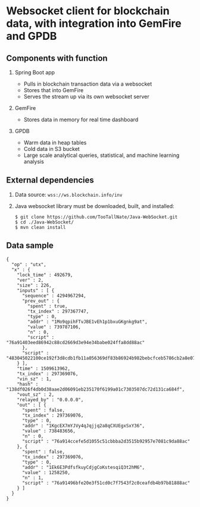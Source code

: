 # Websocket client for blockchain data, with integration into GemFire and GPDB

## Components with function

1. Spring Boot app
    * Pulls in blockchain transaction data via a websocket
    * Stores that into GemFire
    * Serves the stream up via its own websocket server

1. GemFire
    * Stores data in memory for real time dashboard

1. GPDB
    * Warm data in heap tables
    * Cold data in S3 bucket
    * Large scale analytical queries, statistical, and machine learning analysis

## External dependencies

1. Data source: `wss://ws.blockchain.info/inv`

1. Java websocket library must be downloaded, built, and installed:
    ```
    $ git clone https://github.com/TooTallNate/Java-WebSocket.git
    $ cd ./Java-WebSocket/
    $ mvn clean install
    ```

## Data sample

```
{
  "op" : "utx",
  "x" : {
    "lock_time" : 492679,
    "ver" : 2,
    "size" : 226,
    "inputs" : [ {
      "sequence" : 4294967294,
      "prev_out" : {
        "spent" : true,
        "tx_index" : 297367747,
        "type" : 0,
        "addr" : "1Mo9qpihFTvJBE1vEh1p1bxuGKgnkg9at",
        "value" : 739787106,
        "n" : 0,
        "script" : "76a91403eed86942c88cd2669d3e94e34babe024ffa8dd88ac"
      },
      "script" : "483045022100ce192f3d8cdb1fb11a056369df83b86924b982bebcfceb5786cb2a8e07e7d2c402206ea1b5d80c3b457967a6dc84e54992875d4d2a7da5c71bc3137f2ce9521fc7e6012102c5ce11d10ac960fd0004a9d3c1ca736fab9821ecdaecd31262e0e42120d91cf9"
    } ],
    "time" : 1509613962,
    "tx_index" : 297369076,
    "vin_sz" : 1,
    "hash" : "138df026f4db0d38aae2d06091eb235170f6199a01c7303507dc72d131ca684f",
    "vout_sz" : 2,
    "relayed_by" : "0.0.0.0",
    "out" : [ {
      "spent" : false,
      "tx_index" : 297369076,
      "type" : 0,
      "addr" : "1KgcEX7mYJVy4qJqjjq2a8qCXUEgxSxY36",
      "value" : 738483656,
      "n" : 0,
      "script" : "76a914ccefe5d1055c51cbbba2d3515b92957e7081c9da88ac"
    }, {
      "spent" : false,
      "tx_index" : 297369076,
      "type" : 0,
      "addr" : "1Ek6E3PdfsfkuyCdjgCoKstesqiQ3t2hM6",
      "value" : 1258250,
      "n" : 1,
      "script" : "76a91496bfe20e3f51cd0c7f7543f2c0ceafdb4b97b81888ac"
    } ]
  }
}
```


